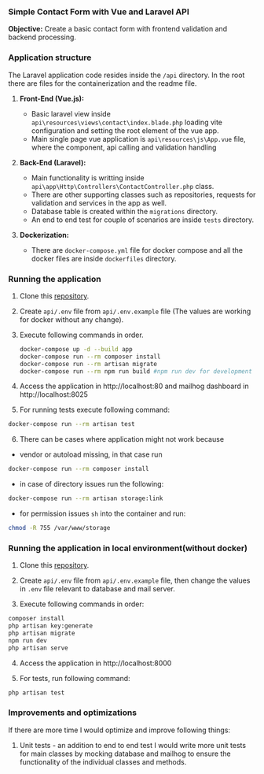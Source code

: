 ### Simple Contact Form with Vue and Laravel API

**Objective:** Create a basic contact form with frontend validation and backend processing.

### Application structure
The Laravel application code resides inside the `/api` directory. In the root there are files for the containerization and the readme file.

1. **Front-End (Vue.js):**
   - Basic laravel view inside `api\resources\views\contact\index.blade.php` loading vite configuration and setting the root element of the vue app.
   - Main single page vue application is `api\resources\js\App.vue` file, where the component, api calling and validation handling

2. **Back-End (Laravel):**
   - Main functionality is writting inside `api\app\Http\Controllers\ContactController.php` class.
   - There are other supporting classes such as repositories, requests for validation and services in the app as well.
   - Database table is created within the `migrations` directory.
   - An end to end test for couple of scenarios are inside `tests` directory.

3. **Dockerization:**
   - There are `docker-compose.yml` file for docker compose and all the docker files are inside `dockerfiles` directory.

### Running the application
1. Clone this [repository](https://github.com/janakad/conda-assignment).

2. Create `api/.env` file from `api/.env.example` file (The values are working for docker without any change).

3. Execute following commands in order.
   ```bash
   docker-compose up -d --build app
   docker-compose run --rm composer install
   docker-compose run --rm artisan migrate
   docker-compose run --rm npm run build #npm run dev for development
   ```
4. Access the application in http://localhost:80 and mailhog dashboard in http://localhost:8025

5. For running tests execute following command: 
```bash
docker-compose run --rm artisan test
```

6. There can be cases where application might not work because
* vendor or autoload missing, in that case run 
```bash
docker-compose run --rm composer install
```
* in case of directory issues run the following:
```bash
docker-compose run --rm artisan storage:link
```
   * for permission issues `sh` into the container and run: 
```bash
chmod -R 755 /var/www/storage
```
### Running the application in local environment(without docker)
1. Clone this [repository](https://github.com/janakad/conda-assignment).

2. Create `api/.env` file from `api/.env.example` file, then change the values in `.env` file relevant to database and mail server.

3. Execute following commands in order:
```bash
composer install
php artisan key:generate
php artisan migrate
npm run dev
php artisan serve
```

4. Access the application in http://localhost:8000

5. For tests, run following command:
```bash
php artisan test
```

### Improvements and optimizations
If there are more time I would optimize and improve following things:
1. Unit tests - an addition to end to end test I would write more unit tests for main classes by mocking database and mailhog to ensure the functionality of the individual classes and methods.
